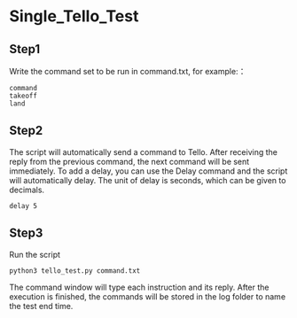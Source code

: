 # Single_Tello_Test
## Step1
Write the command set to be run in command.txt, for example:：
```
command
takeoff
land
```
## Step2
The script will automatically send a command to Tello. After receiving the reply from the previous command, the next command will be sent immediately.
To add a delay, you can use the Delay command and the script will automatically delay. The unit of delay is seconds, which can be given to decimals.
```
delay 5
```
## Step3
Run the script
```
python3 tello_test.py command.txt
```
The command window will type each instruction and its reply. After the execution is finished, the commands will be stored in the log folder to name the test end time.

